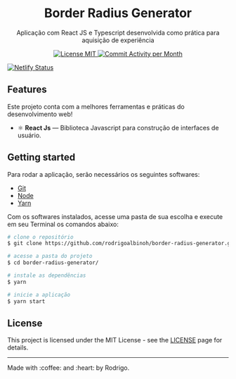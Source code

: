 
<h1 align="center">
<br>
Border Radius Generator
</h1>

<p align="center">Aplicação com React JS e Typescript desenvolvida como prática para aquisição de experiência</p>

<p align="center">
  <a href="https://opensource.org/licenses/MIT">
    <img src="https://img.shields.io/badge/License-MIT-blue.svg" alt="License MIT">
  </a>
  <a href="https://github.com/rodrigoalbinoh/teste-frontend-mercos/commits/master">
    <img src="https://img.shields.io/github/commit-activity/m/rodrigoalbinoh/teste-frontend-mercos" alt="Commit Activity per Month">
  </a>
  
  [![Netlify Status](https://api.netlify.com/api/v1/badges/1687c39e-40c0-48ad-a0da-ddca35332080/deploy-status)](https://app.netlify.com/sites/competent-morse-6b02da/deploys)
</p>

## Features
Este projeto conta com a melhores ferramentas e práticas do desenvolvimento web!

- ⚛️ **React Js** — Biblioteca Javascript para construção de interfaces de usuário.

## Getting started

Para rodar a aplicação, serão necessários os seguintes softwares:
* [Git](https://git-scm.com)
* [Node](https://nodejs.org/)
* [Yarn](https://yarnpkg.com/)

Com os softwares instalados, acesse uma pasta de sua escolha e execute em seu Terminal os comandos abaixo:
```bash
# clone o repositório
$ git clone https://github.com/rodrigoalbinoh/border-radius-generator.git

# acesse a pasta do projeto
$ cd border-radius-generator/

# instale as dependências
$ yarn

# inicie a aplicação
$ yarn start

```

## License

This project is licensed under the MIT License - see the [LICENSE](https://opensource.org/licenses/MIT) page for details.

<hr />
Made with :coffee: and :heart: by Rodrigo.
